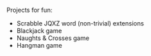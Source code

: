 Projects for fun: 
- Scrabble JQXZ word (non-trivial) extensions
- Blackjack game
- Naughts & Crosses game
- Hangman game
  
